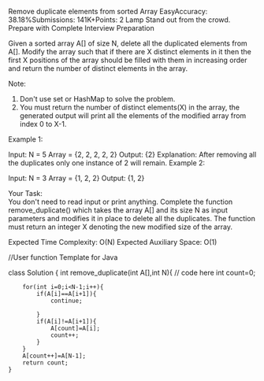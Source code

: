 Remove duplicate elements from sorted Array
EasyAccuracy: 38.18%Submissions: 141K+Points: 2
Lamp
Stand out from the crowd. Prepare with Complete Interview Preparation  

Given a sorted array A[] of size N, delete all the duplicated elements from A[]. Modify the array such that if there are X distinct elements in it then the first X positions of the array should be filled with them in increasing order and return the number of distinct elements in the array.

Note:
1. Don't use set or HashMap to solve the problem.
2. You must return the number of distinct elements(X) in the array, the generated output will print all the elements of the modified array from index 0 to X-1.

Example 1:

Input:
N = 5
Array = {2, 2, 2, 2, 2}
Output: {2}
Explanation: After removing all the duplicates 
only one instance of 2 will remain.
Example 2:

Input:
N = 3
Array = {1, 2, 2}
Output: {1, 2}

Your Task:  
You don't need to read input or print anything. Complete the function remove_duplicate() which takes the array A[] and its size N as input parameters and modifies it in place to delete all the duplicates. The function must return an integer X denoting the new modified size of the array. 


Expected Time Complexity: O(N)
Expected Auxiliary Space: O(1)




//User function Template for Java

class Solution {
    int remove_duplicate(int A[],int N){
        // code here
        int count=0;
        
        for(int i=0;i<N-1;i++){
            if(A[i]==A[i+1]){
                continue;
                
            }
            if(A[i]!=A[i+1]){
                A[count]=A[i];
                count++;
            }
        }
        A[count++]=A[N-1];
        return count;
    }
